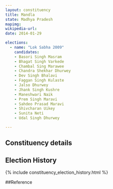```yaml
---
layout: constituency
title: Mandla
state: Madhya Pradesh
mapimg: 
wikipedia-url: 
date: 2014-01-29

elections: 
  - name: "Lok Sabha 2009"
    candidates: 
    - Basori Singh Masram 
    - Bhagat Singh Varkede 
    - Chambal Sing Marawee 
    - Chandra Shekhar Dhurwey 
    - Dev Singh Bhalavi 
    - Faggan Singh Kulaste 
    - Jalso Dhurwey 
    - Jhank Singh Kushre 
    - Maneshwari Naik 
    - Prem Singh Maravi 
    - Sahdeo Prasad Maravi 
    - Shivcharan Uikey 
    - Sunita Neti 
    - Udal Singh Dhurwey 

---
```

## Constituency details


## Election History
{% include constituency_election_history.html %}

##Reference
